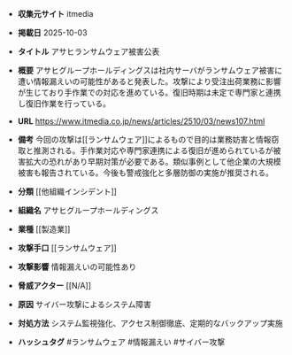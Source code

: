 - **収集元サイト**
itmedia

- **掲載日**
2025-10-03

- **タイトル**
アサヒランサムウェア被害公表

- **概要**
アサヒグループホールディングスは社内サーバがランサムウェア被害に遭い情報漏えいの可能性があると発表した。攻撃により受注出荷業務に影響が生じており手作業での対応を進めている。復旧時期は未定で専門家と連携し復旧作業を行っている。

- **URL**
https://www.itmedia.co.jp/news/articles/2510/03/news107.html

- **備考**
今回の攻撃は[[ランサムウェア]]によるもので目的は業務妨害と情報窃取と推測される。手作業対応や専門家連携による復旧が進められているが被害拡大の恐れがあり早期対策が必要である。類似事例として他企業の大規模被害も報告されている。今後も警戒強化と多層防御の実施が推奨される。

- **分類**
[[他組織インシデント]]

- **組織名**
アサヒグループホールディングス

- **業種**
[[製造業]]

- **攻撃手口**
[[ランサムウェア]]

- **攻撃影響**
情報漏えいの可能性あり

- **脅威アクター**
[[N/A]]

- **原因**
サイバー攻撃によるシステム障害

- **対処方法**
システム監視強化、アクセス制御徹底、定期的なバックアップ実施

- **ハッシュタグ**
#ランサムウェア #情報漏えい #サイバー攻撃
